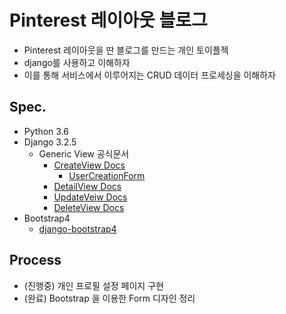 # Pinterest 레이아웃 블로그
 - Pinterest 레이아웃을 딴 블로그를 만드는 개인 토이플젝 
 - django를 사용하고 이해하자
 - 이를 통해 서비스에서 이루어지는 CRUD 데이터 프로세싱을 이해하자

## Spec.
 - Python 3.6
 - Django 3.2.5
   - Generic View 공식문서
     - [CreateView Docs](https://docs.djangoproject.com/en/3.2/ref/class-based-views/generic-editing/#django.views.generic.edit.CreateView)
       - [UserCreationForm](https://docs.djangoproject.com/en/3.2/topics/auth/default/#django.contrib.auth.forms.UserCreationForm)
     - [DetailView Docs](https://docs.djangoproject.com/en/3.2/ref/class-based-views/generic-display/#detailview)
     - [UpdateVeiw Docs](https://docs.djangoproject.com/en/3.2/ref/class-based-views/generic-editing/#django.views.generic.edit.UpdateView) 
     - [DeleteView Docs](https://docs.djangoproject.com/en/3.2/ref/class-based-views/generic-editing/#django.views.generic.edit.DeleteView)
 - Bootstrap4 
   - [django-bootstrap4](https://django-bootstrap4.readthedocs.io/en/latest/installation.html)

## Process
 - (진행중) 개인 프로필 설정 페이지 구현 
 - (완료) Bootstrap 을 이용한 Form 디자인 정리
